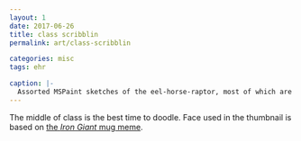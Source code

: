 ```yaml
---
layout: 1
date: 2017-06-26
title: class scribblin
permalink: art/class-scribblin

categories: misc
tags: ehr

caption: |-
  Assorted MSPaint sketches of the eel-horse-raptor, most of which are making goofy faces. Titled "in-class scribblin," with a smaller note "r/iAmVeryFocused"
---
```

The middle of class is the best time to doodle. Face used in the thumbnail is based on [the <i>Iron Giant</i> mug meme](https://knowyourmeme.com/memes/dean-mccoppin-mug).